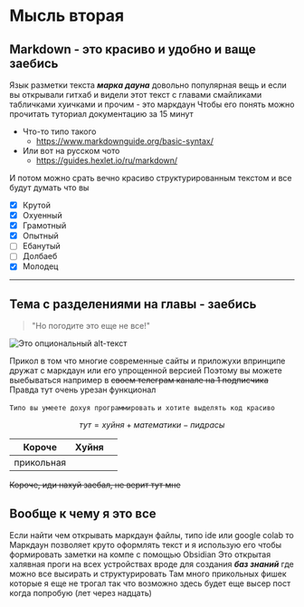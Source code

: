# Мыcль вторая

 ## Markdown - это красиво и удобно и ваще заебись
 
 Язык разметки текста ***марка дауна*** довольно популярная вещь и если вы открывали гитхаб и видели этот текст с главами смайликами табличками хуичками и прочим - это маркдаун
 Чтобы его понять можно прочитать туториал документацию за 15 минут
 
 - Что-то типо такого
	 - https://www.markdownguide.org/basic-syntax/
 -  Или вот на русском чото
	 - https://guides.hexlet.io/ru/markdown/

И потом можно срать вечно красиво структурированным текстом и все будут думать что вы
- [x] Крутой
- [x] Охуенный
- [x] Грамотный
- [x] Опытный
- [ ] Ебанутый
- [ ] Долбаеб
- [x] Молодец

---

## Тема с разделениями на главы - заебись

> "Но погодите это еще не все!"

![Это опциональный alt-текст](https://external-content.duckduckgo.com/iu/?u=https%3A%2F%2Fi.imgflip.com%2F4ke5lg.png&f=1&nofb=1&ipt=a0d788163b37425a6678d09c28dc5d819a3d884b4a3c7be323623e565e918b20&ipo=images)

Прикол в том что многие современные сайты и приложухи впринципе дружат с маркдаун или его упрощенной версией
Поэтому вы можете выебываться например в ~~своем телеграм канале на 1 подписчика~~
Правда тут очень урезан функционал 

```Типо вы умеете дохуя программировать```
```и хотите выделять код красиво```


$$
тут=хуйня + математики - пидрасы
$$

| Короче     | Хуйня |     |
| ---------- | ----- | --- |
| прикольная |       |     |

~~Короче, иди нахуй заебал, не верит тут мне~~

## Вообще к чему я это все

Если найти чем открывать маркдаун файлы, типо ide или google colab то Маркдаун позволяет круто оформлять текст и я использую его чтобы формировать заметки на компе с помощью Obsidian 
Это открытая халявная проги на всех устройствах вроде для создания ***баз знаний*** где можно все высирать и структурировать
Там много прикольных фишек которые я еще не трогал так что возможно здесь будет еще высер пост когда попробую (лет через надцать)
